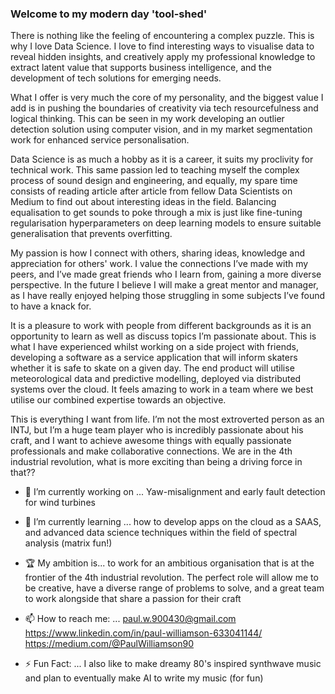 ### Welcome to my modern day 'tool-shed'

There is nothing like the feeling of encountering a complex puzzle. This is why I love Data Science. I love to find interesting ways to visualise data to reveal hidden insights, and creatively apply my professional knowledge to extract latent value that supports business intelligence, and the development of tech solutions for emerging needs. 

What I offer is very much the core of my personality, and the biggest value I add is in pushing the boundaries of creativity via tech resourcefulness and logical thinking. This can be seen in my work developing an outlier detection solution using computer vision, and in my market segmentation work for enhanced service personalisation. 

Data Science is as much a hobby as it is a career, it suits my proclivity for technical work. This same passion led to teaching myself the complex process of sound design and engineering, and equally, my spare time consists of reading article after article from fellow Data Scientists on Medium to find out about interesting ideas in the field. Balancing equalisation to get sounds to poke through a mix is just like fine-tuning regularisation hyperparameters on deep learning models to ensure suitable generalisation that prevents overfitting. 

My passion is how I connect with others, sharing ideas, knowledge and appreciation for others' work. I value the connections I’ve made with my peers, and I’ve made great friends who I learn from, gaining a more diverse perspective. In the future I believe I will make a great mentor and manager, as I have really enjoyed helping those struggling in some subjects I’ve found to have a knack for. 

It is a pleasure to work with people from different backgrounds as it is an opportunity to learn as well as discuss topics I’m passionate about. This is what I have experienced whilst working on a side project with friends, developing a software as a service application that will inform skaters whether it is safe to skate on a given day. The end product will utilise meteorological data and predictive modelling, deployed via distributed systems over the cloud. It feels amazing to work in a team where we best utilise our combined expertise towards an objective. 

This is everything I want from life. I’m not the most extroverted person as an INTJ, but I’m a huge team player who is incredibly passionate about his craft, and I want to achieve awesome things with equally passionate professionals and make collaborative connections. We are in the 4th industrial revolution, what is more exciting than being a driving force in that?? 

- 🔭 I’m currently working on ...
Yaw-misalignment and early fault detection for wind turbines

- 🌱 I’m currently learning ...
how to develop apps on the cloud as a SAAS, and advanced data science techniques within the field of spectral analysis (matrix fun!)

- 🏆 My ambition is...
to work for an ambitious organisation that is at the frontier of the 4th industrial revolution. The perfect role will allow me to be creative, have a diverse range of problems to solve, and a great team to work alongside that share a passion for their craft

- 📫 How to reach me: ...
paul.w.900430@gmail.com
https://www.linkedin.com/in/paul-williamson-633041144/
https://medium.com/@PaulWilliamson90

- ⚡ Fun Fact: ...
I also like to make dreamy 80's inspired synthwave music and plan to eventually make AI to write my music (for fun)
